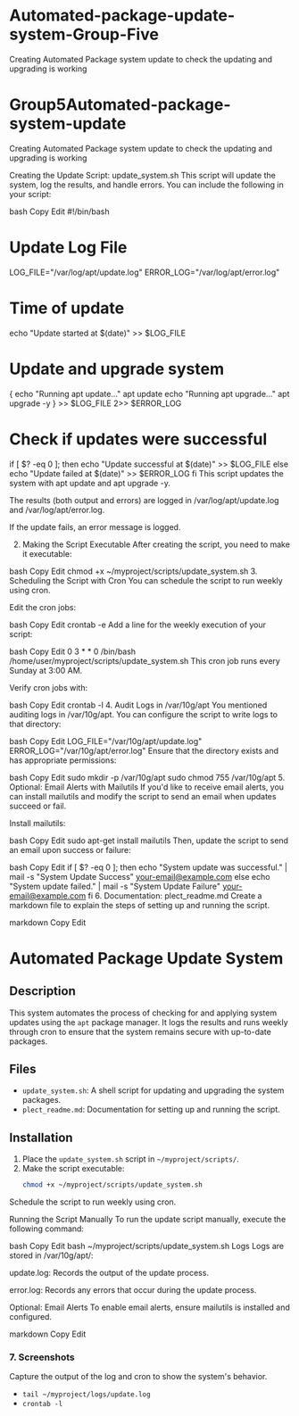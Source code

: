 # Automated-package-update-system-Group-Five
Creating Automated Package system update to check the updating and upgrading is working
# Group5Automated-package-system-update
Creating Automated Package system update to check the updating and upgrading is working

 Creating the Update Script: update_system.sh
This script will update the system, log the results, and handle errors. You can include the following in your script:

bash
Copy
Edit
#!/bin/bash

# Update Log File
LOG_FILE="/var/log/apt/update.log"
ERROR_LOG="/var/log/apt/error.log"

# Time of update
echo "Update started at $(date)" >> $LOG_FILE

# Update and upgrade system
{
    echo "Running apt update..."
    apt update
    echo "Running apt upgrade..."
    apt upgrade -y
} >> $LOG_FILE 2>> $ERROR_LOG

# Check if updates were successful
if [ $? -eq 0 ]; then
    echo "Update successful at $(date)" >> $LOG_FILE
else
    echo "Update failed at $(date)" >> $ERROR_LOG
fi
This script updates the system with apt update and apt upgrade -y.

The results (both output and errors) are logged in /var/log/apt/update.log and /var/log/apt/error.log.

If the update fails, an error message is logged.

2. Making the Script Executable
After creating the script, you need to make it executable:

bash
Copy
Edit
chmod +x ~/myproject/scripts/update_system.sh
3. Scheduling the Script with Cron
You can schedule the script to run weekly using cron.

Edit the cron jobs:

bash
Copy
Edit
crontab -e
Add a line for the weekly execution of your script:

bash
Copy
Edit
0 3 * * 0 /bin/bash /home/user/myproject/scripts/update_system.sh
This cron job runs every Sunday at 3:00 AM.

Verify cron jobs with:

bash
Copy
Edit
crontab -l
4. Audit Logs in /var/10g/apt
You mentioned auditing logs in /var/10g/apt. You can configure the script to write logs to that directory:

bash
Copy
Edit
LOG_FILE="/var/10g/apt/update.log"
ERROR_LOG="/var/10g/apt/error.log"
Ensure that the directory exists and has appropriate permissions:

bash
Copy
Edit
sudo mkdir -p /var/10g/apt
sudo chmod 755 /var/10g/apt
5. Optional: Email Alerts with Mailutils
If you'd like to receive email alerts, you can install mailutils and modify the script to send an email when updates succeed or fail.

Install mailutils:

bash
Copy
Edit
sudo apt-get install mailutils
Then, update the script to send an email upon success or failure:

bash
Copy
Edit
if [ $? -eq 0 ]; then
    echo "System update was successful." | mail -s "System Update Success" your-email@example.com
else
    echo "System update failed." | mail -s "System Update Failure" your-email@example.com
fi
6. Documentation: plect_readme.md
Create a markdown file to explain the steps of setting up and running the script.

markdown
Copy
Edit
# Automated Package Update System

## Description
This system automates the process of checking for and applying system updates using the `apt` package manager. It logs the results and runs weekly through cron to ensure that the system remains secure with up-to-date packages.

## Files
- `update_system.sh`: A shell script for updating and upgrading the system packages.
- `plect_readme.md`: Documentation for setting up and running the script.

## Installation
1. Place the `update_system.sh` script in `~/myproject/scripts/`.
2. Make the script executable:
   ```bash
   chmod +x ~/myproject/scripts/update_system.sh
Schedule the script to run weekly using cron.

Running the Script Manually
To run the update script manually, execute the following command:

bash
Copy
Edit
bash ~/myproject/scripts/update_system.sh
Logs
Logs are stored in /var/10g/apt/:

update.log: Records the output of the update process.

error.log: Records any errors that occur during the update process.

Optional: Email Alerts
To enable email alerts, ensure mailutils is installed and configured.

markdown
Copy
Edit

### 7. **Screenshots**

Capture the output of the log and cron to show the system's behavior.

- `tail ~/myproject/logs/update.log`
- `crontab -l`
